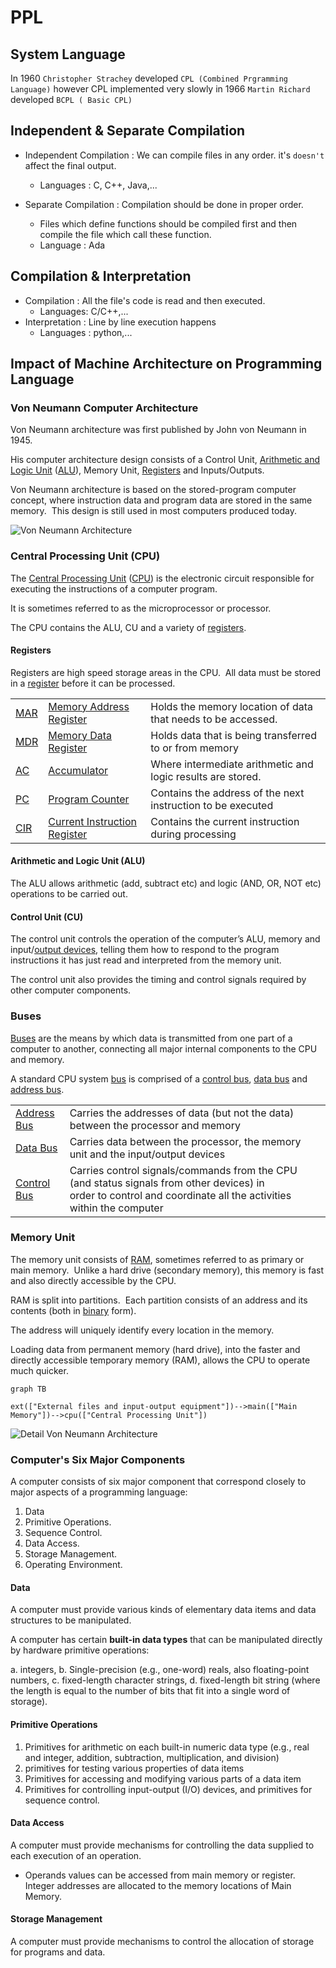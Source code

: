 # PPL

## System Language

In 1960 `Christopher Strachey` developed `CPL (Combined Prgramming Language)` however CPL implemented very slowly in 1966 `Martin Richard` developed `BCPL ( Basic CPL)`

## Independent & Separate Compilation

- Independent Compilation : We can compile files in any order. it's `doesn't` affect the final output.
	- Languages : C, C++, Java,...

- Separate Compilation : Compilation should be done in proper order.
	- Files which define functions should be compiled first and then compile the file which call these function.
	- Language : Ada


## Compilation & Interpretation

- Compilation : All the file's code is read and then executed.
	- Languages: C/C++,...
- Interpretation : Line by line execution happens
	- Languages : python,...

## Impact of Machine Architecture on Programming Language

### Von Neumann Computer Architecture

Von Neumann architecture was first published by John von Neumann in 1945.

His computer architecture design consists of a Control Unit, [Arithmetic and Logic Unit](https://www.computerscience.gcse.guru/glossary/arithmetic-logic-unit) ([ALU](https://www.computerscience.gcse.guru/glossary/arithmetic-logic-unit)), Memory Unit, [Registers](https://www.computerscience.gcse.guru/glossary/register) and Inputs/Outputs.

Von Neumann architecture is based on the stored-program computer concept, where instruction data and program data are stored in the same memory.  This design is still used in most computers produced today.

![Von Neumann Architecture](../../../../../assets/images/ppl_lab/Von-Neumann-Architecture-Diagram.jpg)

### Central Processing Unit (CPU)

The [Central Processing Unit](https://www.computerscience.gcse.guru/glossary/central-processing-unit) ([CPU](https://www.computerscience.gcse.guru/glossary/central-processing-unit)) is the electronic circuit responsible for executing the instructions of a computer program.

It is sometimes referred to as the microprocessor or processor.

The CPU contains the ALU, CU and a variety of [registers](https://www.computerscience.gcse.guru/glossary/register).

#### Registers

Registers are high speed storage areas in the CPU.  All data must be stored in a [register](https://www.computerscience.gcse.guru/glossary/register) before it can be processed.


||||
|---|---|---|
|[MAR](https://www.computerscience.gcse.guru/glossary/memory-address-register)|[Memory Address Register](https://www.computerscience.gcse.guru/glossary/memory-address-register)|Holds the memory location of data that needs to be accessed.|
|[MDR](https://www.computerscience.gcse.guru/glossary/memory-data-register)|[Memory Data Register](https://www.computerscience.gcse.guru/glossary/memory-data-register)|Holds data that is being transferred to or from memory|
|[AC](https://www.computerscience.gcse.guru/glossary/accumulator)|[Accumulator](https://www.computerscience.gcse.guru/glossary/accumulator)|Where intermediate arithmetic and logic results are stored.|
|[PC](https://www.computerscience.gcse.guru/glossary/program-counter)|[Program Counter](https://www.computerscience.gcse.guru/glossary/program-counter)|Contains the address of the next instruction to be executed|
|[CIR](https://www.computerscience.gcse.guru/glossary/current-instruction-register)|[Current Instruction Register](https://www.computerscience.gcse.guru/glossary/current-instruction-register)|Contains the current instruction during processing|

#### Arithmetic and Logic Unit (ALU)

The ALU allows arithmetic (add, subtract etc) and logic (AND, OR, NOT etc) operations to be carried out.

#### Control Unit (CU)

The control unit controls the operation of the computer’s ALU, memory and input/[output devices](https://www.computerscience.gcse.guru/glossary/output-devices), telling them how to respond to the program instructions it has just read and interpreted from the memory unit.

The control unit also provides the timing and control signals required by other computer components.


### Buses

[Buses](https://www.computerscience.gcse.guru/glossary/bus) are the means by which data is transmitted from one part of a computer to another, connecting all major internal components to the CPU and memory.

A standard CPU system [bus](https://www.computerscience.gcse.guru/glossary/bus) is comprised of a [control bus](https://www.computerscience.gcse.guru/glossary/control-bus), [data bus](https://www.computerscience.gcse.guru/glossary/data-bus) and [address bus](https://www.computerscience.gcse.guru/glossary/address-bus).


|||
|---|---|
|[Address Bus](https://www.computerscience.gcse.guru/glossary/address-bus)|Carries the addresses of data (but not the data) between the processor and memory|
|[Data Bus](https://www.computerscience.gcse.guru/glossary/data-bus)|Carries data between the processor, the memory unit and the input/output devices|
|[Control Bus](https://www.computerscience.gcse.guru/glossary/control-bus)|Carries control signals/commands from the CPU (and status signals from other devices) in order to control and coordinate all the activities within the computer|

### Memory Unit

The memory unit consists of [RAM](https://www.computerscience.gcse.guru/glossary/random-access-memory), sometimes referred to as primary or main memory.  Unlike a hard drive (secondary memory), this memory is fast and also directly accessible by the CPU.

RAM is split into partitions.  Each partition consists of an address and its contents (both in [binary](https://www.computerscience.gcse.guru/glossary/binary) form).

The address will uniquely identify every location in the memory.

Loading data from permanent memory (hard drive), into the faster and directly accessible temporary memory (RAM), allows the CPU to operate much quicker.

```mermaid
graph TB

ext(["External files and input-output equipment"])-->main(["Main Memory"])-->cpu(["Central Processing Unit"])
```

![Detail Von Neumann Architecture](../../../../../assets/images/ppl_lab/detail_von_neuman.png)

### Computer's Six Major Components

A computer consists of six major component that correspond closely to major aspects of a programming language:

1. Data
2. Primitive Operations.
3. Sequence Control.
4. Data Access.
5. Storage Management.
6. Operating Environment.

#### Data

A computer must provide various kinds of elementary data items and data structures to be manipulated.

A computer has certain **built-in data types** that can be manipulated directly by hardware primitive operations:

a. integers,
b. Single-precision (e.g., one-word) reals, also floating-point numbers,
c. fixed-length character strings,
d. fixed-length bit string (where the length is equal to the number of bits that fit into a single word of storage).

#### Primitive Operations

1. Primitives for arithmetic on each built-in numeric data type (e.g., real and integer, addition, subtraction, multiplication, and division)
2. primitives for testing various properties of data items
3. Primitives for accessing and modifying various parts of  a data item
4. Primitives for controlling input-output (I/O) devices, and primitives for sequence control.

#### Data Access

A computer must provide mechanisms for controlling the data supplied to each execution of an operation.

- Operands values can be accessed from main memory or register. Integer addresses are allocated to the memory locations of Main Memory.

#### Storage Management

A computer must provide mechanisms to control the allocation of storage for programs and data.